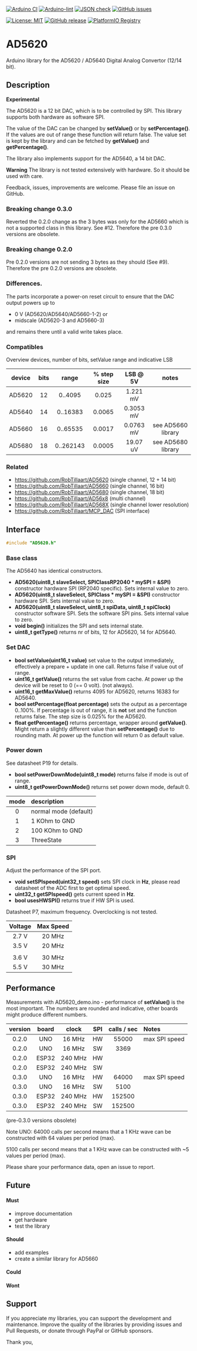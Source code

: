 
[![Arduino CI](https://github.com/RobTillaart/AD5620/workflows/Arduino%20CI/badge.svg)](https://github.com/marketplace/actions/arduino_ci)
[![Arduino-lint](https://github.com/RobTillaart/AD5620/actions/workflows/arduino-lint.yml/badge.svg)](https://github.com/RobTillaart/AD5620/actions/workflows/arduino-lint.yml)
[![JSON check](https://github.com/RobTillaart/AD5620/actions/workflows/jsoncheck.yml/badge.svg)](https://github.com/RobTillaart/AD5620/actions/workflows/jsoncheck.yml)
[![GitHub issues](https://img.shields.io/github/issues/RobTillaart/AD5620.svg)](https://github.com/RobTillaart/AD5620/issues)

[![License: MIT](https://img.shields.io/badge/license-MIT-green.svg)](https://github.com/RobTillaart/AD5620/blob/master/LICENSE)
[![GitHub release](https://img.shields.io/github/release/RobTillaart/AD5620.svg?maxAge=3600)](https://github.com/RobTillaart/AD5620/releases)
[![PlatformIO Registry](https://badges.registry.platformio.org/packages/robtillaart/library/AD5620.svg)](https://registry.platformio.org/libraries/robtillaart/AD5620)


# AD5620

Arduino library for the AD5620 / AD5640 Digital Analog Convertor (12/14 bit).


## Description

**Experimental**

The AD5620 is a 12 bit DAC, which is to be controlled by SPI.
This library supports both hardware as software SPI.

The value of the DAC can be changed by **setValue()** or by **setPercentage()**.
If the values are out of range these function will return false.
The value set is kept by the library and can be fetched by **getValue()**
and **getPercentage()**.

The library also implements support for the AD5640, a 14 bit DAC.

**Warning** The library is not tested extensively with hardware.
So it should be used with care.

Feedback, issues, improvements are welcome.
Please file an issue on GitHub.


### Breaking change 0.3.0

Reverted the 0.2.0 change as the 3 bytes was only for the AD5660 which is not
a supported class in this library. See #12.
Therefore the pre 0.3.0 versions are obsolete.


### Breaking change 0.2.0

Pre 0.2.0 versions are not sending 3 bytes as they should (See #9).
Therefore the pre 0.2.0 versions are obsolete.


### Differences.

The parts incorporate a power-on reset circuit to ensure that the DAC output
powers up to
- 0 V (AD5620/AD5640/AD5660-1-2) or
- midscale (AD5620-3 and AD5660-3)

and remains there until a valid write takes place.


### Compatibles

Overview devices, number of bits, setValue range and indicative LSB

|  device  |  bits  |  range      |  % step size  |  LSB @ 5V   |  notes  |
|:--------:|:------:|:-----------:|:-------------:|:-----------:|:-------:|
|  AD5620  |   12   |  0..4095    |     0.025     |  1.221 mV   |
|  AD5640  |   14   |  0..16383   |     0.0065    |  0.3053 mV  |
|  AD5660  |   16   |  0..65535   |     0.0017    |  0.0763 mV  |  see AD5660 library
|  AD5680  |   18   |  0..262143  |     0.0005    |  19.07 uV   |  see AD5680 library


### Related

- https://github.com/RobTillaart/AD5620 (single channel, 12 + 14 bit)
- https://github.com/RobTillaart/AD5660 (single channel, 16 bit)
- https://github.com/RobTillaart/AD5680 (single channel, 18 bit)
- https://github.com/RobTillaart/AD56x8 (multi channel)
- https://github.com/RobTillaart/AD568X (single channel lower resolution)
- https://github.com/RobTillaart/MCP_DAC (SPI interface)


## Interface

```cpp
#include "AD5620.h"
```

### Base class

The AD5640 has identical constructors.

- **AD5620(uint8_t slaveSelect, SPIClassRP2040 \* mySPI = &SPI)** constructor hardware SPI (RP2040 specific).
Sets internal value to zero.
- **AD5620(uint8_t slaveSelect, SPIClass \* mySPI = &SPI)** constructor hardware SPI.
Sets internal value to zero.
- **AD5620(uint8_t slaveSelect, uint8_t spiData, uint8_t spiClock)** constructor software SPI.
Sets the software SPI pins.
Sets internal value to zero.
- **void begin()** initializes the SPI and sets internal state.
- **uint8_t getType()** returns nr of bits, 12 for AD5620, 14 for AD5640.


### Set DAC

- **bool setValue(uint16_t value)** set value to the output immediately,
effectively a prepare + update in one call.
Returns false if value out of range.
- **uint16_t getValue()** returns the set value from cache.
At power up the device will be reset to 0 (== 0 volt). (not always).
- **uint16_t getMaxValue()** returns 4095 for AD5620, returns 16383 for AD5640.
- **bool setPercentage(float percentage)** sets the output as a percentage 0..100%.
If percentage is out of range, it is **not** set and the function returns false.
The step size is 0.025% for the AD5620.
- **float getPercentage()** returns percentage, wrapper around **getValue()**.
Might return a slightly different value than **setPercentage()** due to
rounding math.
At power up the function will return 0 as default value.


### Power down

See datasheet P19 for details.

- **bool setPowerDownMode(uint8_t mode)** returns false if mode is out of range.
- **uint8_t getPowerDownMode()** returns set power down mode, default 0.


|  mode  |  description            |
|:------:|:------------------------|
|   0    |  normal mode (default)  |
|   1    |  1 KOhm to GND          |
|   2    |  100 KOhm to GND        |
|   3    |  ThreeState             |


### SPI

Adjust the performance of the SPI port.

- **void setSPIspeed(uint32_t speed)** sets SPI clock in **Hz**,
please read datasheet of the ADC first to get optimal speed.
- **uint32_t getSPIspeed()** gets current speed in **Hz**.
- **bool usesHWSPI()** returns true if HW SPI is used.

Datasheet P7, maximum frequency. Overclocking is not tested.

|  Voltage  |  Max Speed  |
|:---------:|:-----------:|
|   2.7 V   |   20 MHz    |
|   3.5 V   |   20 MHz    |
|           |             |
|   3.6 V   |   30 MHz    |
|   5.5 V   |   30 MHz    |


## Performance

Measurements with AD5620_demo.ino - performance of **setValue()** is the
most important. The numbers are rounded and indicative, other boards might
produce different numbers.

|  version  |  board  |  clock    |  SPI  |  calls / sec  |  Notes  |
|:---------:|:-------:|:---------:|:-----:|:-------------:|:--------|
|   0.2.0   |  UNO    |   16 MHz  |  HW   |    55000      |  max SPI speed
|   0.2.0   |  UNO    |   16 MHz  |  SW   |     3369      |
|   0.2.0   |  ESP32  |  240 MHz  |  HW   |               |
|   0.2.0   |  ESP32  |  240 MHz  |  SW   |               |
|   0.3.0   |  UNO    |   16 MHz  |  HW   |    64000      |  max SPI speed
|   0.3.0   |  UNO    |   16 MHz  |  SW   |     5100      |
|   0.3.0   |  ESP32  |  240 MHz  |  HW   |   152500      |
|   0.3.0   |  ESP32  |  240 MHz  |  SW   |   152500      |


(pre-0.3.0 versions obsolete)

Note UNO:
64000 calls per second means that a 1 KHz wave can be
constructed with 64 values per period (max).

5100 calls per second means that a 1 KHz wave can be
constructed with ~5 values per period (max).

Please share your performance data, open an issue to report.


## Future

#### Must

- improve documentation
- get hardware
- test the library

#### Should

- add examples
- create a similar library for AD5660

#### Could


#### Wont


## Support

If you appreciate my libraries, you can support the development and maintenance.
Improve the quality of the libraries by providing issues and Pull Requests, or
donate through PayPal or GitHub sponsors.

Thank you,

